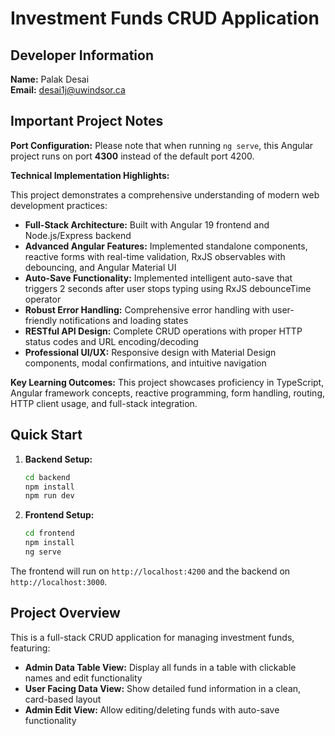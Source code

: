 # Investment Funds CRUD Application

## Developer Information

**Name:** Palak Desai  
**Email:** desai1j@uwindsor.ca  

## Important Project Notes

**Port Configuration:** Please note that when running `ng serve`, this Angular project runs on port **4300** instead of the default port 4200.

**Technical Implementation Highlights:**

This project demonstrates a comprehensive understanding of modern web development practices:

- **Full-Stack Architecture:** Built with Angular 19 frontend and Node.js/Express backend
- **Advanced Angular Features:** Implemented standalone components, reactive forms with real-time validation, RxJS observables with debouncing, and Angular Material UI
- **Auto-Save Functionality:** Implemented intelligent auto-save that triggers 2 seconds after user stops typing using RxJS debounceTime operator
- **Robust Error Handling:** Comprehensive error handling with user-friendly notifications and loading states
- **RESTful API Design:** Complete CRUD operations with proper HTTP status codes and URL encoding/decoding
- **Professional UI/UX:** Responsive design with Material Design components, modal confirmations, and intuitive navigation

**Key Learning Outcomes:** This project showcases proficiency in TypeScript, Angular framework concepts, reactive programming, form handling, routing, HTTP client usage, and full-stack integration.

## Quick Start

1. **Backend Setup:**
   ```bash
   cd backend
   npm install
   npm run dev
   ```

2. **Frontend Setup:**
   ```bash
   cd frontend
   npm install
   ng serve
   ```

The frontend will run on `http://localhost:4200` and the backend on `http://localhost:3000`.

## Project Overview

This is a full-stack CRUD application for managing investment funds, featuring:

- **Admin Data Table View:** Display all funds in a table with clickable names and edit functionality
- **User Facing Data View:** Show detailed fund information in a clean, card-based layout  
- **Admin Edit View:** Allow editing/deleting funds with auto-save functionality




